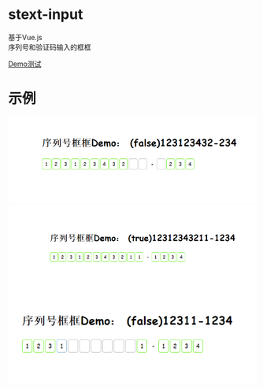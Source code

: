 # stext-input
基于Vue.js  
序列号和验证码输入的框框  
  
[Demo测试](https://imxcstar.github.io/stext-input/index.html)

# 示例
![image](1.png)
![image](2.png)
![image](3.png)